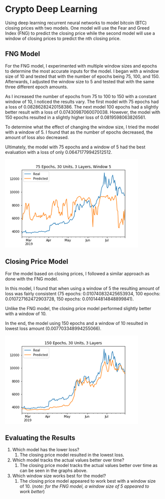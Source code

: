 # Crypto Deep Learning

Using deep learning recurrent neural networks to model bitcoin (BTC) closing prices with two models. One model will use the Fear and Greed Index (FNG) to predict the closing price while the second model will use a window of closing prices to predict the nth closing price.

## FNG Model

For the FNG model, I experimented with multiple window sizes and epochs to determine the most accurate inputs for the model. I began with a window size of 10 and tested that with the number of epochs being 75, 100, and 150. Afterwards, I adjusted the window size to 5 and tested that with the same three different epoch amounts.

As I increased the number of epochs from 75 to 100 to 150 with a constant window of 10, I noticed the results vary. The first model with 75 epochs had a loss of 0.08286282420158386. The next model 100 epochs had a slightly better result with a loss of 0.07430987060070038. However, the model with 150 epochs resulted in a slightly higher loss of 0.0819598063826561.

To determine what the effect of changing the window size, I tried the model with a window of 5. I found that as the number of epochs decreased, the amount of loss also decreased.

Ultimately, the model with 75 epochs and a window of 5 had the best evaluation with a loss of only 0.06471779942512512.

![75_epochs_5_window_fng.png](Images/75_epochs_5_window_fng.png)

## Closing Price Model

For the model based on closing prices, I followed a similar approach as done with the FNG model.

In this model, I found that when using a window of 5 the resulting amount of loss was fairly consistent (75 epochs: 0.010740832425653934, 100 epochs: 0.010727162472903728, 150 epochs: 0.010144814848899841).

Unlike the FNG model, the closing price model performed slightly better with a window of 10.

In the end, the model using 150 epochs and a window of 10 resulted in lowest loss amount (0.007703348994255066).

![150_epochs_close.png](Images/150_epochs_close.png)

## Evaluating the Results

1. Which model has the lower loss?
   1. The closing price model resulted in the lowest loss.
2. Which model tracks the actual values better over time?
   1. The closing price model tracks the actual values better over time as can be seen in the graphs above.
3. Which window size works best for the model?
   1. The closing price model appeared to work best with a window size of 10. (*note: for the FNG model, a window size of 5 appeared to work better*)
